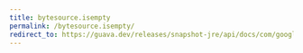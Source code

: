 ```yaml
---
title: bytesource.isempty
permalink: /bytesource.isempty/
redirect_to: https://guava.dev/releases/snapshot-jre/api/docs/com/google/common/io/ByteSource.html#isEmpty--
---
```

